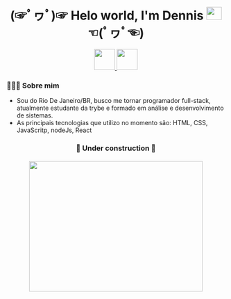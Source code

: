 <h1 align='center'>
	(☞ﾟヮﾟ)☞ Helo world, I'm Dennis <a href="https://github.com/dennisMarcelo?tab=repositories" target="_blank"> <img src="https://i.ibb.co/TkS0mJk/github.png" width="35px" height="30px"> <a> ☜(ﾟヮﾟ☜)
</h1>

<p align='center'>
  <a href="https://www.linkedin.com/in/dennis-marcelo/" target="_blank">
    <img src="https://i.ibb.co/BC936QV/linkedin.png" width="48px" height="48px">
  </a>
  <a href="https://www.instagram.com/dms.im410/" target="_blank">
    <img src="https://i.ibb.co/s1wLqwx/instagram.png" width="48px" height="48px">
  </a>
<p/>

###  👨🏽‍💻 Sobre mim
- Sou do Rio De Janeiro/BR, busco me tornar programador full-stack, atualmente estudante da trybe e formado em análise e desenvolvimento de sistemas. 
- As principais tecnologias que utilizo no momento são: HTML, CSS, JavaScritp, nodeJs, React
	
<h3 align='center'>
  🚧 Under construction 🚧
  <br/>
  <br/>
  <img src="https://i.giphy.com/media/zyQUOucy2duRW/giphy.webp" width="400px" height="300px">
<h3>
<!--
**dennisMarcelo/dennisMarcelo** is a ✨ _special_ ✨ repository because its `README.md` (this file) appears on your GitHub profile.

Here are some ideas to get you started:

- 🔭 I’m currently working on ...
- 🌱 I’m currently learning ...
- 👯 I’m looking to collaborate on ...
- 🤔 I’m looking for help with ...
- 💬 Ask me about ...
- 📫 How to reach me: ...
- 😄 Pronouns: ...
- ⚡ Fun fact: ...
-->
